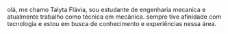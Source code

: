 olá, me chamo Talyta Flávia, sou estudante de engenharia mecanica e atualmente trabalho como técnica em mecânica.
sempre tive afinidade com tecnologia e estou em busca de conhecimento e experiências nessa área.
